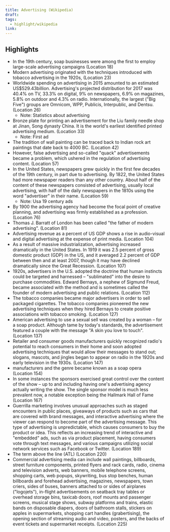 ```yaml
---
title: Advertising (Wikipedia)
draft: 
tags:
  - highlight/wikipedia
link:
---
```

## Highlights
- In the 19th century, soap businesses were among the first to employ large-scale advertising campaigns (Location 18)
- Modern advertising originated with the techniques introduced with tobacco advertising in the 1920s, (Location 23)
- Worldwide spending on advertising in 2015 amounted to an estimated US$529.43billion. Advertising's projected distribution for 2017 was 40.4% on TV, 33.3% on digital, 9% on newspapers, 6.9% on magazines, 5.8% on outdoor and 4.3% on radio. Internationally, the largest ("Big Five") groups are Omnicom, WPP, Publicis, Interpublic, and Dentsu. (Location 26)
    - Note: Statistics about advertising
- Bronze plate for printing an advertisement for the Liu family needle shop at Jinan, Song dynasty China. It is the world's earliest identified printed advertising medium. (Location 33)
    - Note: First ad
- The tradition of wall painting can be traced back to Indian rock art paintings that date back to 4000 BC. (Location 42)
- However, false advertising and so-called "quack" advertisements became a problem, which ushered in the regulation of advertising content. (Location 57)
- In the United States, newspapers grew quickly in the first few decades of the 19th century, in part due to advertising. By 1822, the United States had more newspaper readers than any other country. About half of the content of these newspapers consisted of advertising, usually local advertising, with half of the daily newspapers in the 1810s using the word "advertiser" in their name. (Location 59)
    - Note: Usa 19 century ads
- By 1900 the advertising agency had become the focal point of creative planning, and advertising was firmly established as a profession. (Location 76)
- Thomas J. Barratt of London has been called "the father of modern advertising". (Location 81)
- Advertising revenue as a percent of US GDP shows a rise in audio-visual and digital advertising at the expense of print media. (Location 104)
- As a result of massive industrialization, advertising increased dramatically in the United States. In 1919 it was 2.5 percent of gross domestic product (GDP) in the US, and it averaged 2.2 percent of GDP between then and at least 2007, though it may have declined dramatically since the Great Recession. (Location 107)
- 1920s, advertisers in the U.S. adopted the doctrine that human instincts could be targeted and harnessed – "sublimated" into the desire to purchase commodities. Edward Bernays, a nephew of Sigmund Freud, became associated with the method and is sometimes called the founder of modern advertising and public relations. (Location 112)
- The tobacco companies became major advertisers in order to sell packaged cigarettes. The tobacco companies pioneered the new advertising techniques when they hired Bernays to create positive associations with tobacco smoking. (Location 127)
- American advertising to use a sexual sell was created by a woman – for a soap product. Although tame by today's standards, the advertisement featured a couple with the message "A skin you love to touch". (Location 137)
- Retailer and consumer goods manufacturers quickly recognized radio's potential to reach consumers in their home and soon adopted advertising techniques that would allow their messages to stand out; slogans, mascots, and jingles began to appear on radio in the 1920s and early television in the 1930s. (Location 147)
- manufacturers and the genre became known as a soap opera (Location 154)
- In some instances the sponsors exercised great control over the content of the show – up to and including having one's advertising agency actually writing the show. The single sponsor model is much less prevalent now, a notable exception being the Hallmark Hall of Fame (Location 167)
- Guerrilla marketing involves unusual approaches such as staged encounters in public places, giveaways of products such as cars that are covered with brand messages, and interactive advertising where the viewer can respond to become part of the advertising message. This type of advertising is unpredictable, which causes consumers to buy the product or idea. This reflects an increasing trend of interactive and "embedded" ads, such as via product placement, having consumers vote through text messages, and various campaigns utilizing social network services such as Facebook or Twitter. (Location 189)
- The term above the line (ATL) (Location 220)
- Commercial advertising media can include wall paintings, billboards, street furniture components, printed flyers and rack cards, radio, cinema and television adverts, web banners, mobile telephone screens, shopping carts, web popups, skywriting, bus stop benches, human billboards and forehead advertising, magazines, newspapers, town criers, sides of buses, banners attached to or sides of airplanes ("logojets"), in-flight advertisements on seatback tray tables or overhead storage bins, taxicab doors, roof mounts and passenger screens, musical stage shows, subway platforms and trains, elastic bands on disposable diapers, doors of bathroom stalls, stickers on apples in supermarkets, shopping cart handles (grabertising), the opening section of streaming audio and video, posters, and the backs of event tickets and supermarket receipts. (Location 225)
